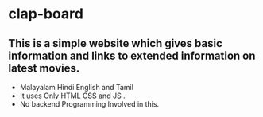 # clap-board
## This is a simple website which gives basic information and links to extended information on latest movies.
- Malayalam Hindi English and Tamil
- It uses Only HTML CSS and JS .
- No backend Programming Involved in this.
